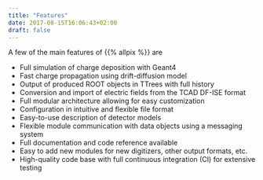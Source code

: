 ```yaml
---
title: "Features"
date: 2017-08-15T16:06:43+02:00
draft: false
---
```


A few of the main features of {{% allpix %}} are
* Full simulation of charge deposition with Geant4
* Fast charge propagation using drift-diffusion model
* Output of produced ROOT objects in TTrees with full history
* Conversion and import of electric fields from the TCAD DF-ISE format
* Full modular architecture allowing for easy customization
* Configuration in intuitive and flexible file format
* Easy-to-use description of detector models
* Flexible module communication with data objects using a messaging system
* Full documentation and code reference available 
* Easy to add new modules for new digitizers, other output formats, etc.
* High-quality code base with full continuous integration (CI) for extensive testing
